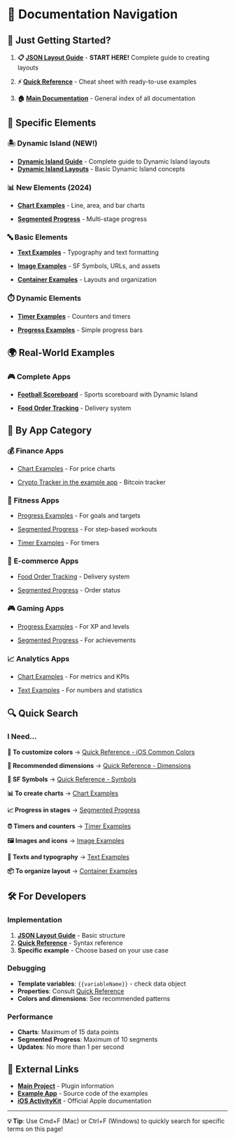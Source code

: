 # 🧭 Documentation Navigation

## 🎯 Just Getting Started?

1. **📋 [JSON Layout Guide](./json-layout-guide.md)** - **START HERE!** Complete guide to creating layouts

2. **⚡ [Quick Reference](./quick-reference.md)** - Cheat sheet with ready-to-use examples

3. **🏠 [Main Documentation](./README.md)** - General index of all documentation

## 🧩 Specific Elements

### 🏝️ **Dynamic Island (NEW!)**

- **[Dynamic Island Guide](./dynamic-island-guide.md)** - Complete guide to Dynamic Island layouts
- **[Dynamic Island Layouts](./json-layout-guide.md#dynamic-island-layouts)** - Basic Dynamic Island concepts

### 📊 **New Elements (2024)**

- **[Chart Examples](./chart-examples.md)** - Line, area, and bar charts

- **[Segmented Progress](./segmented-progress-examples.md)** - Multi-stage progress

### 🔤 **Basic Elements**

- **[Text Examples](./text-examples.md)** - Typography and text formatting

- **[Image Examples](./image-examples.md)** - SF Symbols, URLs, and assets

- **[Container Examples](./container-examples.md)** - Layouts and organization

### ⏱️ **Dynamic Elements**

- **[Timer Examples](./timer-examples.md)** - Counters and timers

- **[Progress Examples](./progress-examples.md)** - Simple progress bars

## 🌍 **Real-World Examples**

### 🎮 **Complete Apps**

- **[Football Scoreboard](./football-scoreboard.md)** - Sports scoreboard with Dynamic Island

- **[Food Order Tracking](./food-order-tracking.md)** - Delivery system

## 📱 **By App Category**

### 💰 **Finance Apps**

- [Chart Examples](./chart-examples.md) - For price charts

- [Crypto Tracker in the example app](../example-app/src/app/examples/crypto-tracker/) - Bitcoin tracker

### 🏃 **Fitness Apps**

- [Progress Examples](./progress-examples.md) - For goals and targets

- [Segmented Progress](./segmented-progress-examples.md) - For step-based workouts

- [Timer Examples](./timer-examples.md) - For timers

### 🛒 **E-commerce Apps**

- [Food Order Tracking](./food-order-tracking.md) - Delivery system

- [Segmented Progress](./segmented-progress-examples.md) - Order status

### 🎮 **Gaming Apps**

- [Progress Examples](./progress-examples.md) - For XP and levels

- [Segmented Progress](./segmented-progress-examples.md) - For achievements

### 📈 **Analytics Apps**

- [Chart Examples](./chart-examples.md) - For metrics and KPIs

- [Text Examples](./text-examples.md) - For numbers and statistics

## 🔍 **Quick Search**

### **I Need...**

**🎨 To customize colors**
→ [Quick Reference - iOS Common Colors](./quick-reference.md#-common-ios-colors)

**📐 Recommended dimensions**
→ [Quick Reference - Dimensions](./quick-reference.md#-recommended-dimensions)

**🔧 SF Symbols**
→ [Quick Reference - Symbols](./quick-reference.md#-popular-sf-symbols)

**📊 To create charts**
→ [Chart Examples](./chart-examples.md)

**📈 Progress in stages**
→ [Segmented Progress](./segmented-progress-examples.md)

**⏰ Timers and counters**
→ [Timer Examples](./timer-examples.md)

**🖼️ Images and icons**
→ [Image Examples](./image-examples.md)

**📝 Texts and typography**
→ [Text Examples](./text-examples.md)

**📦 To organize layout**
→ [Container Examples](./container-examples.md)

## 🛠️ **For Developers**

### **Implementation**
1. **[JSON Layout Guide](./json-layout-guide.md)** - Basic structure
2. **[Quick Reference](./quick-reference.md)** - Syntax reference
3. **Specific example** - Choose based on your use case

### **Debugging**
- **Template variables**: `{{variableName}}` - check data object
- **Properties**: Consult [Quick Reference](./quick-reference.md)
- **Colors and dimensions**: See recommended patterns

### **Performance**
- **Charts**: Maximum of 15 data points
- **Segmented Progress**: Maximum of 10 segments
- **Updates**: No more than 1 per second

## 🔗 **External Links**

- **[Main Project](../README.md)** - Plugin information
- **[Example App](../example-app/)** - Source code of the examples
- **[iOS ActivityKit](https://developer.apple.com/documentation/activitykit)** - Official Apple documentation

---

**💡 Tip**: Use Cmd+F (Mac) or Ctrl+F (Windows) to quickly search for specific terms on this page!

